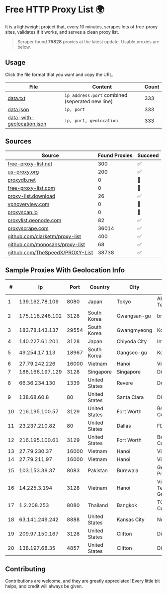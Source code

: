 
# Free HTTP Proxy List 🌍

It is a lightweight project that, every 10 minutes, scrapes lots of free-proxy sites, validates if it works, and serves a clean proxy list.


> Scraper found **75828** proxies at the latest update. Usable proxies are below.

## Usage

Click the file format that you want and copy the URL.


|File|Content|Count|
|----|-------|-----|
|[data.txt](https://raw.githubusercontent.com/themiralay/Proxy-List-World/master/data.txt)|`ip_address:port` combined (seperated new line)|333|
|[data.json](https://raw.githubusercontent.com/themiralay/Proxy-List-World/master/data.json)|`ip, port`|333|
|[data-with-geolocation.json](https://raw.githubusercontent.com/themiralay/Proxy-List-World/master/data-with-geolocation.json)|`ip, port, geolocation`|333|

## Sources

|Source|Found Proxies|Succeed|
|------|-------------|-------|
|[free-proxy-list.net](https://free-proxy-list.net)|300|✅|
|[us-proxy.org](https://www.us-proxy.org)|200|✅|
|[proxydb.net](http://proxydb.net)|0|🚫|
|[free-proxy-list.com](https://free-proxy-list.com/?page=&port=&type%5B%5D=http&type%5B%5D=https&up_time=0&search=Search)|0|🚫|
|[proxy-list.download](https://www.proxy-list.download/HTTP)|26|✅|
|[vpnoverview.com](https://vpnoverview.com/privacy/anonymous-browsing/free-proxy-servers)|0|🚫|
|[proxyscan.io](https://www.proxyscan.io)|0|🚫|
|[proxylist.geonode.com](https://proxylist.geonode.com/api/proxy-list?limit=300&page=1&sort_by=lastChecked&sort_type=desc&protocols=http,https)|82|✅|
|[proxyscrape.com](https://api.proxyscrape.com/v2/?request=displayproxies&protocol=http&timeout=10000&country=all&ssl=all&anonymity=all)|36014|✅|
|[github.com/clarketm/proxy-list](https://raw.githubusercontent.com/clarketm/proxy-list/master/proxy-list-raw.txt)|400|✅|
|[github.com/monosans/proxy-list](https://raw.githubusercontent.com/monosans/proxy-list/main/proxies/http.txt)|68|✅|
|[github.com/TheSpeedX/PROXY-List](https://raw.githubusercontent.com/TheSpeedX/PROXY-List/master/http.txt)|38738|✅|


## Sample Proxies With Geolocation Info

|#|Ip|Port|Country|City|Internet Service Provider|
|-|--|----|-------|----|-------------------------|
|1|139.162.78.109|8080|Japan|Tokyo|Akamai Technologies, Inc.|
|2|175.118.246.102|3128|South Korea|Gwangsan-gu|broadNnet|
|3|183.78.143.137|29554|South Korea|Gwangmyeong|Korea Telecom|
|4|140.227.61.201|3128|Japan|Chiyoda City|InfoSphere|
|5|49.254.17.113|18967|South Korea|Gangseo-gu|Korea Telecom|
|6|27.79.242.226|16000|Vietnam|Hanoi|Viettel Corporation|
|7|188.166.197.129|3128|Singapore|Singapore|DigitalOcean, LLC|
|8|66.36.234.130|1339|United States|Revere|DediOutlet, LLC|
|9|138.68.60.8|80|United States|Santa Clara|DigitalOcean, LLC|
|10|216.195.100.57|3129|United States|Fort Worth|Belwave Communications|
|11|23.237.210.82|80|United States|Dallas|FDCservers.net|
|12|216.195.100.61|3129|United States|Fort Worth|Belwave Communications|
|13|27.79.230.37|16000|Vietnam|Hanoi|Viettel Corporation|
|14|27.79.211.97|16000|Vietnam|Hanoi|Viettel Corporation|
|15|103.153.39.37|8083|Pakistan|Burewala|Getlinks (SMC-Private) Limited|
|16|14.225.3.194|3128|Vietnam|Hanoi|Vietnam Posts and Telecommunications Group|
|17|1.2.208.253|8080|Thailand|Bangkok|TOT Public Company Limited|
|18|63.141.249.242|8888|United States|Kansas City|Nocix, LLC|
|19|209.97.150.167|3128|United States|Clifton|DigitalOcean, LLC|
|20|138.197.68.35|4857|United States|Clifton|DigitalOcean, LLC|



## Contributing

Contributions are welcome, and they are greatly appreciated! Every
little bit helps, and credit will always be given.

